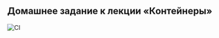 ## Домашнее задание к лекции «Контейнеры»

![CI](https://github.com/OlgaIts/ajs-homework-8-containers/actions/workflows/test.yml/badge.svg)